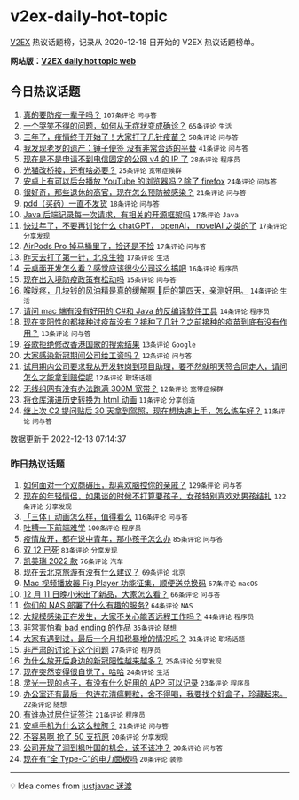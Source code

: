 # v2ex-daily-hot-topic

[V2EX](https://www.v2ex.com/) 热议话题榜，记录从 2020-12-18 日开始的 V2EX 热议话题榜单。

**网站版：[V2EX daily hot topic web](https://boojack.github.io/v2ex-daily-hot-topic-web/)**

## 今日热议话题

<!-- TODAY BEGIN -->

1. [真的要防疫一辈子吗？](https://www.v2ex.com/t/902105) `107条评论` `问与答`
1. [一个哭笑不得的问题，如何从无症状变成确诊？](https://www.v2ex.com/t/902098) `65条评论` `生活`
1. [三年了，疫情终于开始了！大家打了几针疫苗？](https://www.v2ex.com/t/902125) `58条评论` `问与答`
1. [我发现老罗的遗产：锤子便签 没有非常合适的平替](https://www.v2ex.com/t/902111) `41条评论` `问与答`
1. [现在是不是申请不到电信固定的公网 v4 的 IP 了](https://www.v2ex.com/t/902133) `28条评论` `程序员`
1. [光猫改桥接，还有啥必要？](https://www.v2ex.com/t/902139) `25条评论` `宽带症候群`
1. [安卓上有可以后台播放 YouTube 的浏览器吗？除了 firefox](https://www.v2ex.com/t/902103) `24条评论` `问与答`
1. [很好奇，那些退休的高官，现在怎么预防被感染？](https://www.v2ex.com/t/902109) `21条评论` `问与答`
1. [pdd（买药）一直不发货](https://www.v2ex.com/t/902138) `18条评论` `问与答`
1. [Java 后端记录每一次请求，有相关的开源框架吗](https://www.v2ex.com/t/902151) `17条评论` `Java`
1. [快过年了，不要再讨论什么 chatGPT， openAI， novelAI 之类的了](https://www.v2ex.com/t/902143) `17条评论` `分享发现`
1. [AirPods Pro 掉马桶里了，捡还是不捡](https://www.v2ex.com/t/902127) `17条评论` `问与答`
1. [昨天去打了第一针，北京生物](https://www.v2ex.com/t/902094) `17条评论` `生活`
1. [云桌面开发怎么看？感觉应该很少公司这么搞吧](https://www.v2ex.com/t/902160) `16条评论` `程序员`
1. [现在出入境防疫政策有松动吗](https://www.v2ex.com/t/902095) `15条评论` `问与答`
1. [喉咙疼，几块钱的风油精是真的缓解啊 🐑后的第四天，亲测好用。](https://www.v2ex.com/t/902108) `14条评论` `生活`
1. [请问 mac 端有没有好用的 C#和 Java 的反编译软件工具](https://www.v2ex.com/t/902099) `14条评论` `程序员`
1. [现在变阳性的都接种过疫苗没有？接种了几针？之前接种的疫苗到底有没有作用？](https://www.v2ex.com/t/902187) `13条评论` `问与答`
1. [谷歌拒绝修改香港国歌的搜索结果](https://www.v2ex.com/t/902166) `13条评论` `Google`
1. [大家感染新冠期间公司给工资吗？](https://www.v2ex.com/t/902182) `12条评论` `问与答`
1. [试用期内公司要求我从开发转岗到项目助理，要不然就明天签合同走人，请问怎么才能拿到赔偿呢](https://www.v2ex.com/t/902140) `12条评论` `职场话题`
1. [无线组网有没有办法跑满 300M 宽带？](https://www.v2ex.com/t/902097) `12条评论` `宽带症候群`
1. [将仓库演进历史转换为 html 动画](https://www.v2ex.com/t/902178) `11条评论` `分享创造`
1. [继上次 C2 提问贴后 30 天拿到驾照，现在想快速上手，怎么练车好？](https://www.v2ex.com/t/902157) `11条评论` `问与答`

数据更新于 2022-12-13 07:14:37

<!-- TODAY END -->

### 昨日热议话题

<!-- YESTERDAY BEGIN -->

1. [如何面对一个双商碾压，却喜欢脑控你的亲戚？](https://www.v2ex.com/t/901873) `129条评论` `问与答`
1. [现在的年轻情侣，如果谈的时候不打算要孩子，女孩特别喜欢劝男孩结扎](https://www.v2ex.com/t/901880) `122条评论` `分享发现`
1. [「三体」动画怎么样，值得看么](https://www.v2ex.com/t/901835) `116条评论` `问与答`
1. [吐槽一下前端难学](https://www.v2ex.com/t/901829) `100条评论` `程序员`
1. [疫情放开，都在说中青年，那小孩子怎么办](https://www.v2ex.com/t/901883) `85条评论` `问与答`
1. [双 12 已死](https://www.v2ex.com/t/901832) `83条评论` `分享发现`
1. [凯美瑞 2022 款](https://www.v2ex.com/t/901910) `76条评论` `汽车`
1. [现在去北京旅游有没有什么建议？](https://www.v2ex.com/t/901925) `69条评论` `北京`
1. [Mac 视频播放器 Fig Player 功能征集，顺便送兑换码](https://www.v2ex.com/t/901988) `67条评论` `macOS`
1. [12 月 11 日晚小米出了新品，大家怎么看？](https://www.v2ex.com/t/901826) `66条评论` `问与答`
1. [你们的 NAS 部署了什么有趣的服务?](https://www.v2ex.com/t/901954) `64条评论` `NAS`
1. [大规模感染正在发生，大家不关心能否远程工作吗？](https://www.v2ex.com/t/902037) `44条评论` `程序员`
1. [非常害怕看 bad ending 的作品](https://www.v2ex.com/t/902007) `35条评论` `随想`
1. [大家有遇到过，最后一个月扣税暴增的情况吗？](https://www.v2ex.com/t/901840) `31条评论` `职场话题`
1. [非严肃的讨论下这个问题](https://www.v2ex.com/t/901955) `27条评论` `程序员`
1. [为什么放开后身边的新冠阳性越来越多？](https://www.v2ex.com/t/901874) `25条评论` `分享发现`
1. [现在突然变得很自觉了，哈哈](https://www.v2ex.com/t/901901) `24条评论` `生活`
1. [灵光一现的点子，有没有什么好用的 APP 可以记录](https://www.v2ex.com/t/902048) `23条评论` `程序员`
1. [办公室还有最后一包连花清瘟颗粒，舍不得喝，我要找个好盒子，珍藏起来。](https://www.v2ex.com/t/901989) `22条评论` `随想`
1. [有谁办过居住证签注](https://www.v2ex.com/t/902012) `21条评论` `程序员`
1. [安卓手机为什么这么拉胯？](https://www.v2ex.com/t/901920) `21条评论` `问与答`
1. [不容易啊 抢了 50 支抗原](https://www.v2ex.com/t/902044) `20条评论` `分享发现`
1. [公司开放了润到枫叶国的机会，该不该冲？](https://www.v2ex.com/t/901872) `20条评论` `问与答`
1. [现在有“全 Type-C”的电力面板吗](https://www.v2ex.com/t/901827) `20条评论` `装修`

<!-- YESTERDAY END -->

---

💡 Idea comes from [justjavac 迷渡](https://github.com/justjavac/)

